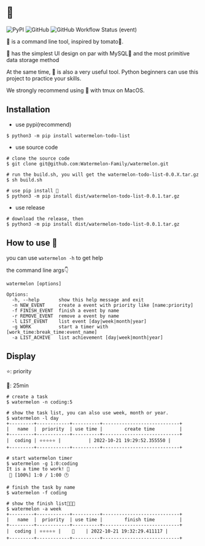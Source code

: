 # 🍉

![PyPI](https://img.shields.io/pypi/v/watermelon-todo-list)
![GitHub](https://img.shields.io/github/license/Watermelon-Family/watermelon)
![GitHub Workflow Status (event)](https://img.shields.io/github/workflow/status/Watermelon-Family/watermelon/pytest)


🍉 is a command line tool, inspired by tomato🍅.

🍉 has the simplest UI design on par with MySQL🐶 and the most primitive data storage method

At the same time, 🍉 is also a very useful tool. Python beginners can use this project to practice your skills.

We strongly recommend using 🍉 with tmux on MacOS.

## Installation

- use pypi(recommend)
```shell
$ python3 -m pip install watermelon-todo-list
```

- use source code
```shell
# clone the source code
$ git clone git@github.com:Watermelon-Family/watermelon.git

# run the build.sh, you will get the watermelon-todo-list-0.0.X.tar.gz
$ sh build.sh

# use pip install 🍉
$ python3 -m pip install dist/watermelon-todo-list-0.0.1.tar.gz
```


- use release
```shell
# download the release, then
$ python3 -m pip install dist/watermelon-todo-list-0.0.1.tar.gz
```

## How to use 🍉

you can use `watermelon -h` to get help

the command line args👇
```text
watermelon [options]

Options:
  -h, --help       show this help message and exit
  -n NEW_EVENT     create a event with priority like [name:priority]
  -f FINISH_EVENT  finish a event by name
  -r REMOVE_EVENT  remove a event by name
  -l LIST_EVENT    list event [day|week|month|year]
  -g WORK          start a timer with [work_time:break_time:event_name]
  -a LIST_ACHIVE   list achievement [day|week|month|year]
```

## Display

⭐️: priority

🍉: 25min

```shell
# create a task
$ watermelon -n coding:5 

# show the task list, you can also use week, month or year.
$ watermelon -l day      
+---------+------------+----------+----------------------------+
|   name  |  priority  | use time |        create time         |
+---------+------------+----------+----------------------------+
|  coding | ⭐️⭐️⭐️⭐️⭐️ |          | 2022-10-21 19:29:52.355550 |
+---------+------------+----------+----------------------------+

# start watermelon timer
$ watermelon -g 1:0:coding
It is a time to work! 🍉
 🍉 [100%] 1:0 / 1:00 🕑
 
# finish the task by name
$ watermelon -f coding

# show the finish list🎉🎉🎉
$ watermelon -a week   
+---------+------------+----------+----------------------------+
|   name  |  priority  | use time |        finish time         |
+---------+------------+----------+----------------------------+
|  coding | ⭐️⭐️⭐️⭐️⭐️ |    🍉    | 2022-10-21 19:32:29.411117 |
+---------+------------+----------+----------------------------+

```
